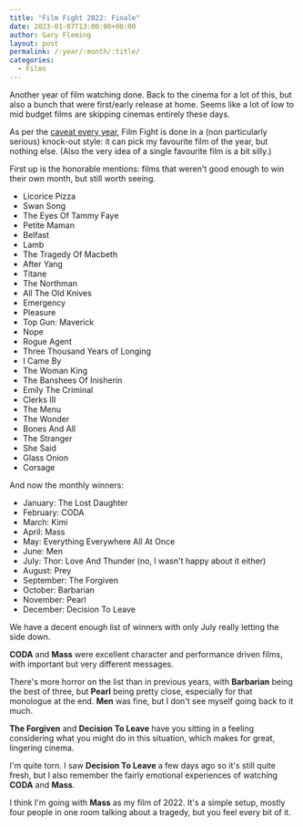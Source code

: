 ```yaml
---
title: "Film Fight 2022: Finale"
date: 2023-01-07T13:00:00+00:00
author: Gary Fleming
layout: post
permalink: /:year/:month/:title/
categories:
  - Films
---
```


Another year of film watching done. Back to the cinema for a lot of this, but also a bunch that were first/early release at home. Seems like a lot of low to mid budget films are skipping cinemas entirely these days.

As per the [caveat every year](hhttps://solitude.vkps.co.uk/2022/01/film-fight-2021-finale/), Film Fight is done in a (non particularly serious) knock-out style: it can pick my favourite film of the year, but nothing else. (Also the very idea of a single favourite film is a bit silly.)

First up is the honorable mentions: films that weren't good enough to win their own month, but still worth seeing.

* Licorice Pizza
* Swan Song
* The Eyes Of Tammy Faye
* Petite Maman
* Belfast
* Lamb
* The Tragedy Of Macbeth
* After Yang
* Titane
* The Northman
* All The Old Knives
* Emergency
* Pleasure
* Top Gun: Maverick
* Nope
* Rogue Agent
* Three Thousand Years of Longing
* I Came By
* The Woman King
* The Banshees Of Inisherin
* Emily The Criminal
* Clerks III
* The Menu
* The Wonder
* Bones And All
* The Stranger
* She Said
* Glass Onion
* Corsage


And now the monthly winners:

* January: The Lost Daughter
* February: CODA
* March: Kimi
* April: Mass
* May: Everything Everywhere All At Once
* June: Men
* July: Thor: Love And Thunder (no, I wasn't happy about it either)
* August: Prey
* September: The Forgiven
* October: Barbarian
* November: Pearl
* December: Decision To Leave

We have a decent enough list of winners with only July really letting the side down. 

**CODA** and **Mass** were excellent character and performance driven films, with important but very different messages.

There's more horror on the list than in previous years, with **Barbarian** being the best of three, but **Pearl** being pretty close, especially for that monologue at the end. **Men** was fine, but I don't see myself going back to it much.

**The Forgiven** and **Decision To Leave** have you sitting in a feeling considering what you might do in this situation, which makes for great, lingering cinema.

I'm quite torn. I saw **Decision To Leave** a few days ago so it's still quite fresh, but I also remember the fairly emotional experiences of watching **CODA** and **Mass**.

I think I'm going with **Mass** as my film of 2022. It's a simple setup, mostly four people in one room talking about a tragedy, but you feel every bit of it.